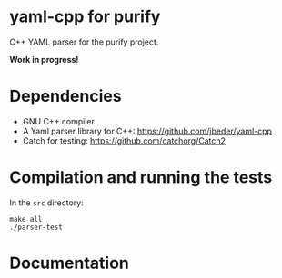 # yaml-cpp for purify

C++ YAML parser for the purify project.

**Work in progress!**

Dependencies
============

* GNU C++ compiler 
* A Yaml parser library for C++: https://github.com/jbeder/yaml-cpp 
* Catch for testing: https://github.com/catchorg/Catch2

Compilation and running the tests
=================================

In the `src` directory:

```
make all
./parser-test
```

Documentation
=============
